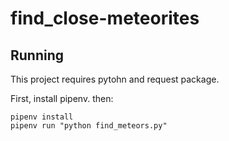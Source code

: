 # find_close-meteorites

## Running

This project requires pytohn and request package.

First, install pipenv. then:

```
pipenv install
pipenv run "python find_meteors.py" 
```